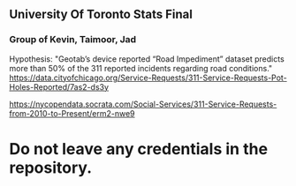 ## University Of Toronto Stats Final
### Group of Kevin, Taimoor, Jad

Hypothesis:
"Geotab’s device reported “Road Impediment” dataset predicts more than 50% of the 311 reported incidents regarding road conditions."
https://data.cityofchicago.org/Service-Requests/311-Service-Requests-Pot-Holes-Reported/7as2-ds3y

https://nycopendata.socrata.com/Social-Services/311-Service-Requests-from-2010-to-Present/erm2-nwe9

# Do not leave any credentials in the repository.
